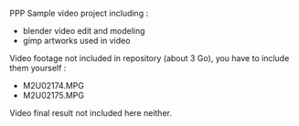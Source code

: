PPP Sample video project including :
* blender video edit and modeling
* gimp artworks used in video

Video footage not included in repository (about 3 Go), you have to include them yourself :
* M2U02174.MPG
* M2U02175.MPG

Video final result not included here neither.